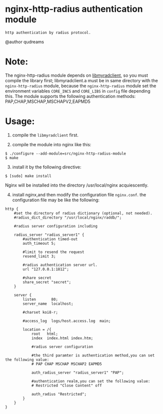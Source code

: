 # nginx-http-radius authentication module
    http authentication by radius protocol.

@author qudreams

# Note:

The nginx-http-radius module depends on
[libmyradclient](https://github.com/ten0s/libmyradclient),
so you must compile the library first;
libmyradclient.a must be in same directory with the `nginx-http-radius` module,
because the `nginx-http-radius` module
set the environment variables `CORE_INCS` and `CORE_LIBS` in `config` file depending this.
The module supports the following authentication methods: PAP,CHAP,MSCHAP,MSCHAPV2,EAPMD5

# Usage:

1. compile the `libmyradclient` first.

2. compile the module into nginx like this:

```
$ ./configure --add-module=src/nginx-http-radius-module
$ make
```

3. install it by the following directive:

```
$ [sudo] make install
```

Nginx will be installed into the directory /usr/local/nginx acquiescently.

4. install nginx,and then modify the configuration file `nginx.conf`.
   the configuration file may be like the following:

```
http {
    #set the directory of radius dictionary (optional, not needed).
    #radius_dict_directory "/usr/local/nginx/raddb/";

    #radius server configuration including

    radius_server "radius_server1" {
        #authentication timed-out
        auth_timeout 5;

        #limit to resend the request
        resend_limit 3;

        #radius authentication server url.
        url "127.0.0.1:1812";

        #share secret
        share_secret "secret";
    }

    server {
        listen       80;
        server_name  localhost;

        #charset koi8-r;

        #access_log  logs/host.access.log  main;

        location = /{
            root   html;
            index  index.html index.htm;

            #radius server configuration

            #the third paramter is authentication method,you can set the following value:
            # PAP CHAP MSCHAP MSCHAP2 EAPMD5

            auth_radius_server "radius_server1" "PAP";

            #authentication realm,you can set the following value:
            # Restricted "Close Content" off

            auth_radius "Restricted";
        }
    }
}
```
